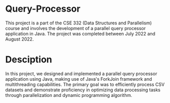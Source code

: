 # Query-Processor
This project is a part of the CSE 332 (Data Structures and Parallelism) course and involves the development of a parallel query processor application in Java. 
The project was completed between July 2022 and August 2022.
# Desciption
In this project, we designed and implemented a parallel query processor application using Java, making use of Java's ForkJoin framework and multithreading capabilities. 
The primary goal was to efficiently process CSV datasets and demonstrate proficiency in optimizing
data processing tasks through parallelization and dynamic programming algorithm.

